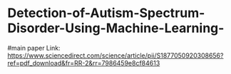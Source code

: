# Detection-of-Autism-Spectrum-Disorder-Using-Machine-Learning-
#main paper Link: https://www.sciencedirect.com/science/article/pii/S1877050920308656?ref=pdf_download&fr=RR-2&rr=7986459e8cf84613
